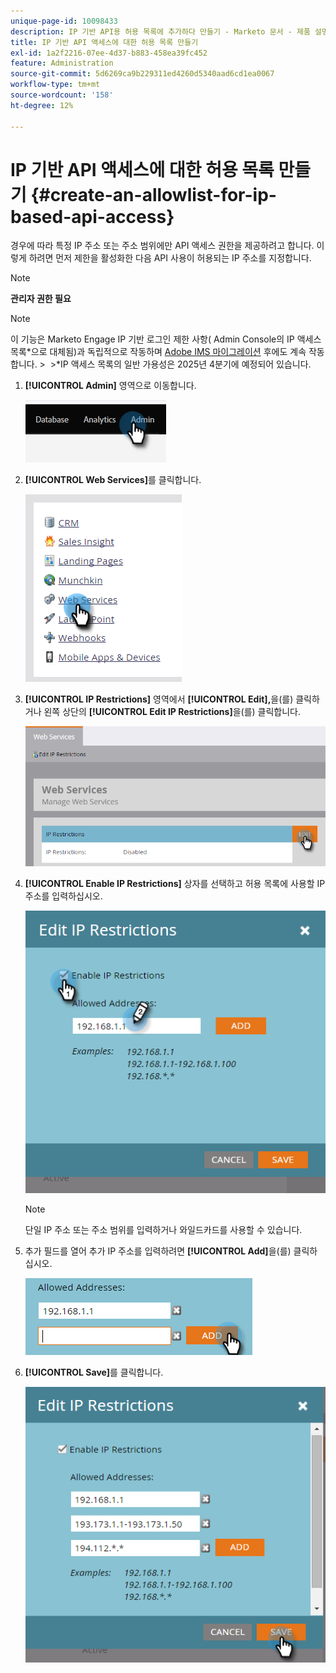 ```yaml
---
unique-page-id: 10098433
description: IP 기반 API용 허용 목록에 추가하다 만들기 - Marketo 문서 - 제품 설명서
title: IP 기반 API 액세스에 대한 허용 목록 만들기
exl-id: 1a2f2216-07ee-4d37-b883-458ea39fc452
feature: Administration
source-git-commit: 5d6269ca9b229311ed4260d5340aad6cd1ea0067
workflow-type: tm+mt
source-wordcount: '158'
ht-degree: 12%

---
```


# IP 기반 API 액세스에 대한 허용 목록 만들기 {#create-an-allowlist-for-ip-based-api-access}

경우에 따라 특정 IP 주소 또는 주소 범위에만 API 액세스 권한을 제공하려고 합니다. 이렇게 하려면 먼저 제한을 활성화한 다음 API 사용이 허용되는 IP 주소를 지정합니다.

>[!NOTE]
>
>**관리자 권한 필요**

>[!NOTE]
>
>이 기능은 Marketo Engage IP 기반 로그인 제한 사항( Admin Console의 IP 액세스 목록*으로 대체됨)과 독립적으로 작동하며 [Adobe IMS 마이그레이션](/help/marketo/product-docs/administration/marketo-with-adobe-identity/adobe-identity-management-overview.md) 후에도 계속 작동합니다.
>&#x200B;> 
>&#x200B;>&#42;IP 액세스 목록의 일반 가용성은 2025년 4분기에 예정되어 있습니다.

1. **[!UICONTROL Admin]** 영역으로 이동합니다.

   ![](assets/create-an-allowlist-for-ip-based-api-access-1.png)

1. **[!UICONTROL Web Services]**&#x200B;를 클릭합니다.

   ![](assets/create-an-allowlist-for-ip-based-api-access-2.png)

1. **[!UICONTROL IP Restrictions]** 영역에서 **[!UICONTROL Edit],**&#x200B;을(를) 클릭하거나 왼쪽 상단의 **[!UICONTROL Edit IP Restrictions]**&#x200B;을(를) 클릭합니다.

   ![](assets/create-an-allowlist-for-ip-based-api-access-3.png)

1. **[!UICONTROL Enable IP Restrictions]** 상자를 선택하고 허용 목록에 사용할 IP 주소를 입력하십시오.

   ![](assets/create-an-allowlist-for-ip-based-api-access-4.png)

   >[!NOTE]
   >
   >단일 IP 주소 또는 주소 범위를 입력하거나 와일드카드를 사용할 수 있습니다.

1. 추가 필드를 열어 추가 IP 주소를 입력하려면 **[!UICONTROL Add]**&#x200B;을(를) 클릭하십시오.

   ![](assets/create-an-allowlist-for-ip-based-api-access-5.png)

1. **[!UICONTROL Save]**&#x200B;를 클릭합니다.

   ![](assets/create-an-allowlist-for-ip-based-api-access-6.png)
